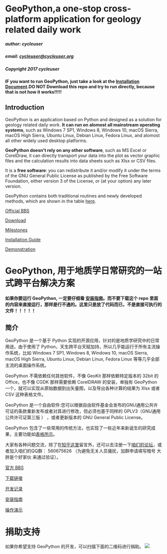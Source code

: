 # GeoPython,a one-stop cross-platform application for geology related daily work


##### author: cycleuser
##### email: cycleuser@cycleuser.org
##### Copyright 2017 cycleuser

#### IF you want to run GeoPython, just take a look at the [Installation Document](http://doc.geopython.com/03%20Installation/).DO NOT Download this repo and try to run directly, because that is not how it works!!!!!




## Introduction


GeoPython is an application based on Python and designed as a solution for geology related daily work. **It can run on alomost all mainstream operating systems**, such as Windows 7 SP1, Windows 8, Windows 10, macOS Sierra, macOS High Sierra, Ubuntu Linux, Debian Linux, Fedora Linux, and alomost all other widely used desktop platforms.

**GeoPython doesn't rely on any other software**, such as MS Excel or CorelDraw, it can directly transport your data into the plot as vector graphic files and the calculation results into data sheets such as Xlsx or CSV files.


It is a **free software**: you can redistribute it and/or modify it under the terms of the GNU General Public License as published by the Free Software Foundation, either version 3 of the License, or (at your option) any later version.

GeoPython contains both traditional routines and newly developed methods, which are shown in the table [here](http://doc.geopython.com/01%20Functions/).

[Official BBS](http://bbs.geopython.com/)

[Download](http://doc.geopython.com/Download/)

[Milestones](http://doc.geopython.com/02%20Milestones/)

[Installation Guide](https://github.com/chinageology/GeoPython/wiki/Installation)


[Demonstration](http://doc.geopython.com/03%20Installation/)

# GeoPython, 用于地质学日常研究的一站式跨平台解决方案


#### 如果你要运行 GeoPython, 一定要仔细看 [安装指南](http://doc.geopython.com/13%20%E5%AE%89%E8%A3%85%E6%8C%87%E5%8D%97/)。而不要下载这个 repo 里面的内容来直接运行，那样是行不通的。这里只是放了代码而已，不是直接可执行的文件！！！！！




## 简介


GeoPython 是一个基于 Python 实现的开源应用，针对的是地质学研究中的日常用途。由于使用了 Python，天生跨平台天赋加持，所以几乎能运行于所有主流操作系统，比如 Windows 7 SP1, Windows 8, Windows 10, macOS Sierra, macOS High Sierra, Ubuntu Linux, Debian Linux, Fedora Linux 等等几乎全部主流的桌面操作系统。

GeoPython 不需依赖任何其他软件，不像 GeoKit 那样依赖特定版本的 32bit 的 Office，也不像 CGDK 那样需要依赖 CorelDRAW 的安装，单独有 GeoPython 一个，就可以实现从原始数据到出矢量图，以及导出各种计算的结果为 Xlsx 或者 CSV 这种表格文件。

GeoPython 是一个自由软件:您可以根据自由软件基金会发布的GNU通用公共许可证的条款重新发布或者对其进行修改，但必须也基于同样的 GPLV3（GNU通用公共许可证第三版 ） ，或者更新版本的 GNU General Public License。

GeoPython 包含了一些常用的传统方法，也实现了一些近年来新诞生的研究成果，主要功能如[表格所示](http://doc.geopython.com/11%20%E5%8A%9F%E8%83%BD%E5%88%97%E8%A1%A8/)。

大家有各种问题交流，除了在[知乎这里](https://zhuanlan.zhihu.com/p/30651165?group_id=910460052293672960)留言外，还可以去注册一下[咱们的论坛](bbs.geopython.com)，或者加入咱们的QQ群： 560675626 （为避免无关人员骚扰，加群申请填写暗号 大胖是个好家伙 来通过验证）。


[官方 BBS](http://bbs.geopython.com/)

[下载链接](http://doc.geopython.com/Download/)

[开发记录](http://doc.geopython.com/12%20%E5%BC%80%E5%8F%91%E8%AE%B0%E5%BD%95/)

[安装指南](http://doc.geopython.com/13%20%E5%AE%89%E8%A3%85%E6%8C%87%E5%8D%97/)


[操作演示](http://doc.geopython.com/14%20%E4%BD%BF%E7%94%A8%E6%BC%94%E7%A4%BA/)



# 捐助支持

如果你希望支持 GeoPython 的开发，可以扫描下面的二维码进行捐助。
![](https://raw.githubusercontent.com/chinageology/GeoPython/master/img/WeChatQrCode.png)
